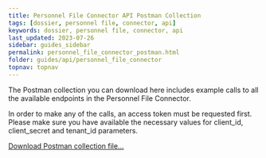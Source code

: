 ```yaml
---
title: Personnel File Connector API Postman Collection
tags: [dossier, personnel file, connector, api]
keywords: dossier, personnel file, connector, api
last_updated: 2023-07-26
sidebar: guides_sidebar
permalink: personnel_file_connector_postman.html
folder: guides/api/personnel_file_connector
topnav: topnav
---
```


The Postman collection you can download here includes example calls to all the available endpoints in the Personnel File Connector.

In order to make any of the calls, an access token must be requested first. Please make sure you have available the necessary values for client_id, client_secret and tenant_id parameters.  

[Download Postman collection file...](pages/guides/postman/download/dossier-api.postman_collection.json)
